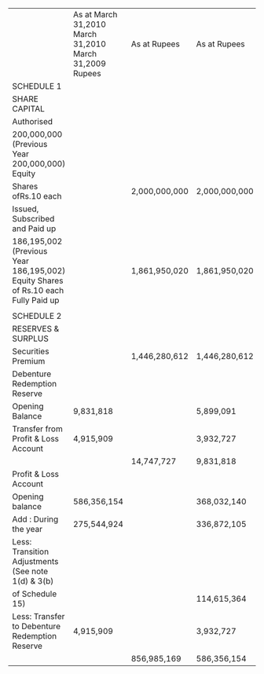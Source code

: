 <html><body><table><tr><td></td><td>As at March 31,2010 March 31,2010 March 31,2009 Rupees</td><td>As at Rupees</td><td>As at Rupees</td></tr><tr><td>SCHEDULE 1</td><td></td><td></td><td></td></tr><tr><td>SHARE CAPITAL</td><td></td><td></td><td></td></tr><tr><td>Authorised</td><td></td><td></td><td></td></tr><tr><td>200,000,000 (Previous Year 200,000,000) Equity</td><td></td><td></td><td></td></tr><tr><td>Shares ofRs.10 each</td><td></td><td>2,000,000,000</td><td>2,000,000,000</td></tr><tr><td>Issued, Subscribed and Paid up</td><td></td><td></td><td></td></tr><tr><td>186,195,002 (Previous Year 186,195,002) Equity Shares of Rs.10 each Fully Paid up</td><td></td><td>1,861,950,020</td><td>1,861,950,020</td></tr><tr><td></td><td></td><td></td><td></td></tr><tr><td>SCHEDULE 2</td><td></td><td></td><td></td></tr><tr><td>RESERVES & SURPLUS</td><td></td><td></td><td></td></tr><tr><td>Securities Premium</td><td></td><td>1,446,280,612</td><td>1,446,280,612</td></tr><tr><td>Debenture Redemption Reserve</td><td></td><td></td><td></td></tr><tr><td>Opening Balance</td><td>9,831,818</td><td></td><td>5,899,091</td></tr><tr><td>Transfer from Profit & Loss Account</td><td>4,915,909</td><td></td><td>3,932,727</td></tr><tr><td></td><td></td><td>14,747,727</td><td>9,831,818</td></tr><tr><td>Profit & Loss Account</td><td></td><td></td><td></td></tr><tr><td>Opening balance</td><td>586,356,154</td><td></td><td>368,032,140</td></tr><tr><td>Add : During the year</td><td>275,544,924</td><td></td><td>336,872,105</td></tr><tr><td>Less: Transition Adjustments (See note 1(d) & 3(b)</td><td></td><td></td><td></td></tr><tr><td>of Schedule 15)</td><td></td><td></td><td>114,615,364</td></tr><tr><td>Less: Transfer to Debenture Redemption Reserve</td><td>4,915,909</td><td></td><td>3,932,727</td></tr><tr><td></td><td></td><td>856,985,169</td><td>586,356,154</td></tr></table></body></html>  